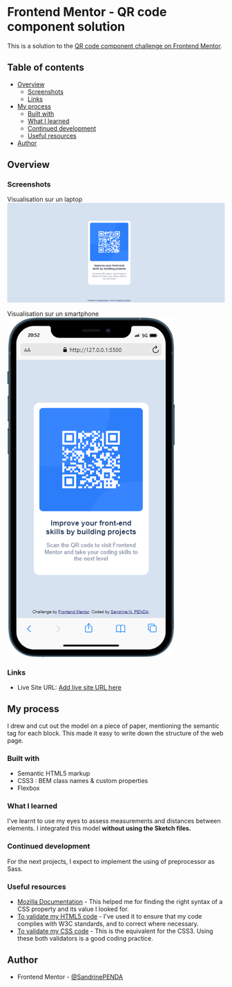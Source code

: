 # Frontend Mentor - QR code component solution

This is a solution to the [QR code component challenge on Frontend Mentor](https://www.frontendmentor.io/challenges/qr-code-component-iux_sIO_H).

## Table of contents

- [Overview](#overview)
  - [Screenshots](#screenshots)
  - [Links](#links)
- [My process](#my-process)
  - [Built with](#built-with)
  - [What I learned](#what-i-learned)
  - [Continued development](#continued-development)
  - [Useful resources](#useful-resources)
- [Author](#author)

## Overview

### Screenshots
Visualisation sur un laptop
![](./screenshot-desktop.png)

Visualisation sur un smartphone
![](screenshot-mobile.png)

### Links

- Live Site URL: [Add live site URL here](https://sandrinependa.github.io/qr-code-component/)

## My process

I drew and cut out the model on a piece of paper, mentioning the semantic tag for each block. This made it easy to write down the structure of the web page.

### Built with

- Semantic HTML5 markup
- CSS3 : BEM class names & custom properties
- Flexbox

### What I learned

I've learnt to use my eyes to assess measurements and distances between elements. I integrated this model **without using the Sketch files.**

### Continued development

For the next projects, I expect to implement the using of preprocessor as Sass.

### Useful resources

- [Mozilla Documentation](https://developer.mozilla.org/) - This helped me for finding the right syntax of a CSS property and its value I looked for.
- [To validate my HTML5 code](https://jigsaw.w3.org/css-validator/#validate_by_input) - I've used it to ensure that my code complies with W3C standards, and to correct where necessary.
- [To validate my CSS code](https://validator.w3.org/#validate_by_input) - This is the equivalent for the CSS3. Using these both validators is a good coding practice.

## Author

- Frontend Mentor - [@SandrinePENDA](https://www.frontendmentor.io/profile/SandrinePENDA)